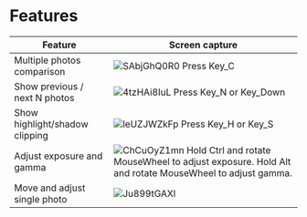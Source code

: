 # Features

|Feature|Screen capture|
|-------|--------------|
|Multiple photos comparison|![SAbjGhQ0R0](https://user-images.githubusercontent.com/403616/131311438-3dc6b7f2-29d9-4195-80f1-3d1e10718b67.gif) Press Key_C|
|Show previous / next N photos|![4tzHAi8IuL](https://user-images.githubusercontent.com/403616/131307773-03d3e4e9-e2a2-4c62-813b-975b9fabf634.gif) Press Key_N or Key_Down|
|Show highlight/shadow clipping|![leUZJWZkFp](https://user-images.githubusercontent.com/403616/131309089-cdc0e0fb-e3a1-4750-831b-bcb86887a40e.gif) Press Key_H or Key_S|
|Adjust exposure and gamma|![ChCuOyZ1mn](https://user-images.githubusercontent.com/403616/131309802-4462397d-497c-4cad-9c25-c7f96763f0ab.gif) Hold Ctrl and rotate MouseWheel to adjust exposure. Hold Alt and rotate MouseWheel to adjust gamma.|
|Move and adjust single photo|![Ju899tGAXl](https://user-images.githubusercontent.com/403616/131311224-93c86d65-9ffc-44b1-9768-b401d84eaec2.gif)|




